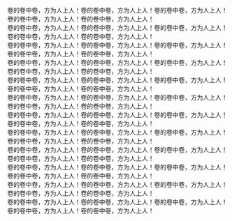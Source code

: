 卷的卷中卷，方为人上人！卷的卷中卷，方为人上人！卷的卷中卷，方为人上人！卷的卷中卷，方为人上人！卷的卷中卷，方为人上人！<br/>
卷的卷中卷，方为人上人！卷的卷中卷，方为人上人！卷的卷中卷，方为人上人！卷的卷中卷，方为人上人！卷的卷中卷，方为人上人！<br/>
卷的卷中卷，方为人上人！卷的卷中卷，方为人上人！卷的卷中卷，方为人上人！卷的卷中卷，方为人上人！卷的卷中卷，方为人上人！<br/>
卷的卷中卷，方为人上人！卷的卷中卷，方为人上人！卷的卷中卷，方为人上人！卷的卷中卷，方为人上人！卷的卷中卷，方为人上人！<br/>
卷的卷中卷，方为人上人！卷的卷中卷，方为人上人！卷的卷中卷，方为人上人！卷的卷中卷，方为人上人！卷的卷中卷，方为人上人！<br/>
卷的卷中卷，方为人上人！卷的卷中卷，方为人上人！卷的卷中卷，方为人上人！卷的卷中卷，方为人上人！卷的卷中卷，方为人上人！<br/>
卷的卷中卷，方为人上人！卷的卷中卷，方为人上人！卷的卷中卷，方为人上人！卷的卷中卷，方为人上人！卷的卷中卷，方为人上人！<br/>
卷的卷中卷，方为人上人！卷的卷中卷，方为人上人！卷的卷中卷，方为人上人！卷的卷中卷，方为人上人！卷的卷中卷，方为人上人！<br/>
卷的卷中卷，方为人上人！卷的卷中卷，方为人上人！卷的卷中卷，方为人上人！卷的卷中卷，方为人上人！卷的卷中卷，方为人上人！<br/>
卷的卷中卷，方为人上人！卷的卷中卷，方为人上人！卷的卷中卷，方为人上人！卷的卷中卷，方为人上人！卷的卷中卷，方为人上人！<br/>
卷的卷中卷，方为人上人！卷的卷中卷，方为人上人！卷的卷中卷，方为人上人！卷的卷中卷，方为人上人！卷的卷中卷，方为人上人！<br/>
卷的卷中卷，方为人上人！卷的卷中卷，方为人上人！卷的卷中卷，方为人上人！卷的卷中卷，方为人上人！卷的卷中卷，方为人上人！<br/>
